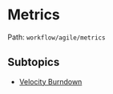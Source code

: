 # Metrics

Path: `workflow/agile/metrics`

## Subtopics
- [Velocity Burndown](./velocity_burndown/README.md)
